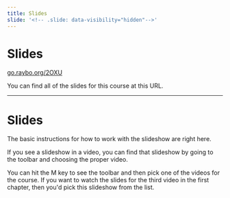 ```yaml
---
title: Slides
slide: '<!-- .slide: data-visibility="hidden"-->'
---
```


<!-- .slide: data-state="layout-title" class="bg-dark"-->

# Slides

<div class="slide-link"><a href="https://go.raybo.org/2OXU"><i class="fab fa-slideshare"></i> go.raybo.org/2OXU</a></div>

> >

You can find all of the slides for this course at this URL.

---

# Slides

> >

The basic instructions for how to work with the slideshow are right here.

If you see a slideshow in a video, you can find that slideshow by going to the toolbar and choosing the proper video.

You can hit the M key to see the toolbar and then pick one of the videos for the course. If you want to watch the slides for the third video in the first chapter, then you'd pick this slideshow from the list.
